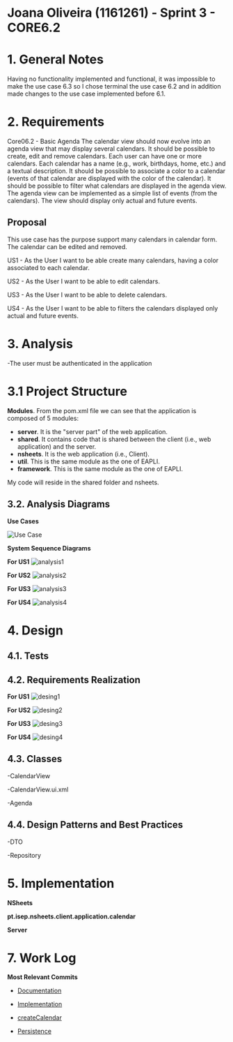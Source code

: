 **Joana Oliveira** (1161261) - Sprint 3 - CORE6.2
=============================================
# 1. General Notes

Having no functionality implemented and functional, it was impossible to make the use case 6.3 so I chose terminal the use case 6.2 and in addition made changes to the use case implemented before 6.1.

# 2. Requirements

Core06.2 - Basic Agenda
The calendar view should now evolve into an agenda view that may display several calendars. It should be possible to create, edit and remove calendars. Each user can have one or more calendars. Each calendar has a name (e.g., work, birthdays, home, etc.) and a textual description. It should be possible to associate a color to a calendar (events of that calendar are displayed with the color of the calendar). It should be possible to filter what calendars are displayed in the agenda view. The agenda view can be implemented as a simple list of events (from the calendars). The view should display only actual and future events.

## Proposal

This use case has the purpose support many calendars in calendar form. The calendar can be edited and removed.

US1 - As the User I want to be able create many calendars, having a color associated to each calendar.

US2 - As the User I want to be able to edit calendars.

US3 - As the User I want to be able to delete calendars.

US4 - As the User I want to be able to filters the calendars displayed only actual and future events.

# 3. Analysis

-The user must be authenticated in the application

# 3.1 Project Structure
**Modules**. From the pom.xml file we can see that the application is composed of 5 modules:  
- **server**. It is the "server part" of the web application.  
- **shared**. It contains code that is shared between the client (i.e., web application) and the server.   
- **nsheets**. It is the web application (i.e., Client).  
- **util**. This is the same module as the one of EAPLI.  
- **framework**. This is the same module as the one of EAPLI.

My code will reside in the shared folder and nsheets.

## 3.2. Analysis Diagrams
**Use Cases**

![Use Case](us.png)

**System Sequence Diagrams**

**For US1**
![analysis1](analysis1.png)

**For US2**
![analysis2](analysis2.png)

**For US3**
![analysis3](analysis3.png)

**For US4**
![analysis4](analysis4.png)

# 4. Design

## 4.1. Tests

## 4.2. Requirements Realization

**For US1**
![desing1](design1.png)

**For US2**
![desing2](design2.png)

**For US3**
![desing3](design3.png)

**For US4**
![desing4](design4.png)

## 4.3. Classes

-CalendarView

-CalendarView.ui.xml

-Agenda

## 4.4. Design Patterns and Best Practices

-DTO

-Repository

# 5. Implementation

**NSheets**

**pt.isep.nsheets.client.application.calendar**

**Server**


# 7. Work Log

**Most Relevant Commits**

- [Documentation](https://bitbucket.org/lei-isep/lapr4-18-2dc/commits/56ce4c641b664a8b16693fb8e51b6a430c8b3711)

- [Implementation](https://bitbucket.org/lei-isep/lapr4-18-2dc/commits/2083d0de73228db6a514935cfb72262dea72e99e)

- [createCalendar](https://bitbucket.org/lei-isep/lapr4-18-2dc/commits/9b655a9ab223ea8d4df3685ede913eb06a8cfedd)

- [Persistence](https://bitbucket.org/lei-isep/lapr4-18-2dc/commits/8f5236de71cc5ced00626cbcaed91f9dd363cb01)
